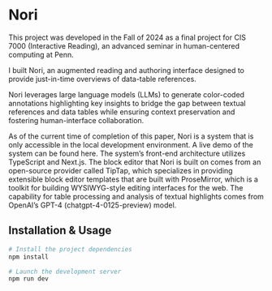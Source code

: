 # Nori

This project was developed in the Fall of 2024 as a final project for CIS 7000 (Interactive Reading), an advanced seminar in human-centered computing at Penn. 

I built Nori, an augmented reading and authoring interface designed to provide just-in-time overviews of data-table references. 

Nori leverages large language models (LLMs) to generate color-coded annotations highlighting key insights to bridge the gap between textual references and data tables while ensuring context preservation and fostering human-interface collaboration.

As of the current time of completion of this paper, Nori is a system that is only accessible in the local development environment. A live demo of the system can be found here. The system’s front-end architecture utilizes TypeScript and Next.js. The block editor that Nori is built on comes from an open-source provider called TipTap, which specializes in providing extensible block editor templates that are built with ProseMirror, which is a toolkit for building WYSIWYG-style editing interfaces for the web. The capability for table processing and analysis of textual highlights comes from OpenAI’s GPT-4 (chatgpt-4-0125-preview) model.

## Installation & Usage

```bash
# Install the project dependencies
npm install
```

```bash
# Launch the development server
npm run dev
```
